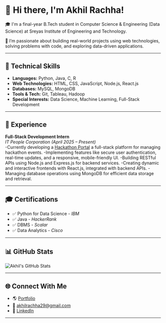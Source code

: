 # 👋 Hi there, I'm Akhil Rachha!

🎓 I'm a final-year B.Tech student in Computer Science & Engineering (Data Science) at Sreyas Institute of Engineering and Technology.

🚀 I’m passionate about building real-world projects using web technologies, solving problems with code, and exploring data-driven applications.

---

## 🧠 Technical Skills

- **Languages:** Python, Java, C, R  
- **Web Technologies:** HTML, CSS, JavaScript, Node.js, React.js  
- **Databases:** MySQL, MongoDB  
- **Tools & Tech:** Git, Tableau, Hadoop  
- **Special Interests:** Data Science, Machine Learning, Full-Stack Development

---

## 💼 Experience

**Full-Stack Development Intern**  
*IT People Corporation (April 2025 – Present)*  
-Currently developing a [Hackathon Portal](https://github.com/AkhilRachha/hackathon-portal) a full-stack platform for managing hackathon events.
-Implementing features like secure user authentication, real-time updates, and a responsive, mobile-friendly UI.
-Building RESTful APIs using Node.js and Express.js for backend services.
-Creating dynamic and interactive frontends with React.js, integrated with backend APIs.
-Managing database operations using MongoDB for efficient data storage and retrieval.

---


## 🎓 Certifications

- ✅ Python for Data Science - *IBM*  
- ✅ Java - *HackerRank*  
- ✅ DBMS - *Scalar*  
- ✅ Data Analytics - *Cisco*  

---

## 📊 GitHub Stats

![Akhil's GitHub Stats](https://github-readme-stats.vercel.app/api?username=AkhilRachha&show_icons=true&theme=react&count_private=true&cache_seconds=1800)

---

## 🌐 Connect With Me

- 🌎 [Portfolio](#)
- 📧 [akhilrachha29@gmail.com](mailto:akhilrachha29@gmail.com)  
- 🔗 [LinkedIn](https://www.linkedin.com/in/akhil-rachha-3133112ba)  

---
